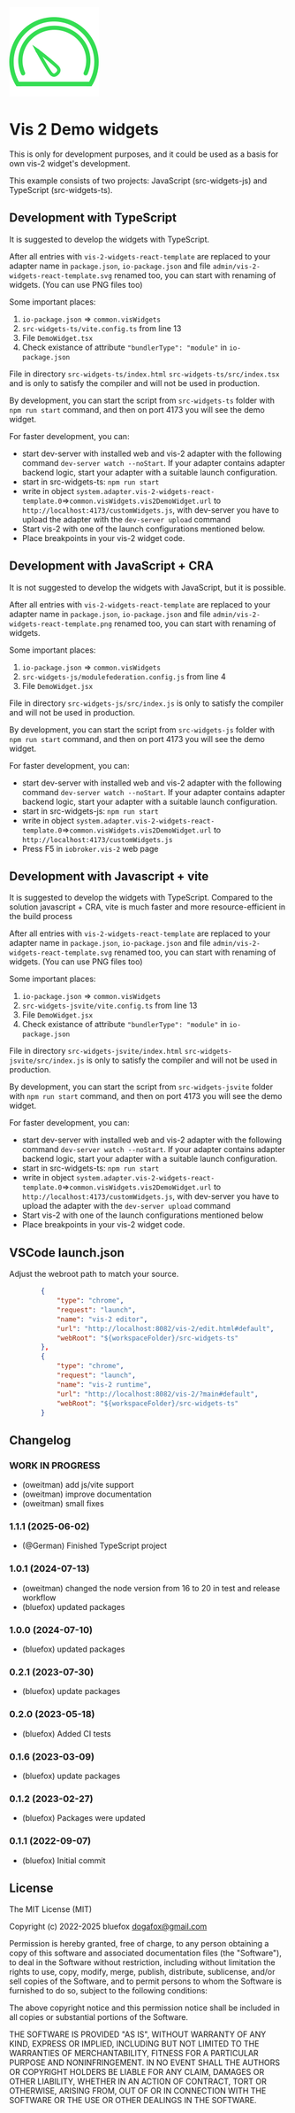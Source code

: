 ![Logo](admin/vis-2-widgets-react-template.svg)

# Vis 2 Demo widgets

This is only for development purposes, and it could be used as a basis for own vis-2 widget's development.

This example consists of two projects: JavaScript (src-widgets-js) and TypeScript (src-widgets-ts).

## Development with TypeScript

It is suggested to develop the widgets with TypeScript.

After all entries with `vis-2-widgets-react-template` are replaced to your adapter name in `package.json`, `io-package.json`
and file `admin/vis-2-widgets-react-template.svg` renamed too, you can start with renaming of widgets. (You can use PNG files too)

Some important places:

1. `io-package.json` => `common.visWidgets`
2. `src-widgets-ts/vite.config.ts` from line 13
3. File `DemoWidget.tsx`
4. Check existance of attribute `"bundlerType": "module"` in `io-package.json`

File in directory `src-widgets-ts/index.html` `src-widgets-ts/src/index.tsx` and is only to satisfy the compiler and will not be used in production.

By development, you can start the script from `src-widgets-ts` folder with `npm run start` command,
and then on port 4173 you will see the demo widget.

For faster development, you can:

- start dev-server with installed web and vis-2 adapter with the following command `dev-server watch --noStart`. If your adapter contains adapter backend logic, start your adapter with a suitable launch configuration.
- start in src-widgets-ts: `npm run start`
- write in object `system.adapter.vis-2-widgets-react-template.0`=>`common.visWidgets.vis2DemoWidget.url` to `http://localhost:4173/customWidgets.js`, with dev-server you have to upload the adapter with the `dev-server upload` command
- Start vis-2 with one of the launch configurations mentioned below.
- Place breakpoints in your vis-2 widget code.

## Development with JavaScript + CRA

It is not suggested to develop the widgets with JavaScript, but it is possible.

After all entries with `vis-2-widgets-react-template` are replaced to your adapter name in `package.json`, `io-package.json`
and file `admin/vis-2-widgets-react-template.png` renamed too, you can start with renaming of widgets.

Some important places:

1. `io-package.json` => `common.visWidgets`
2. `src-widgets-js/modulefederation.config.js` from line 4
3. File `DemoWidget.jsx`

File in directory `src-widgets-js/src/index.js` is only to satisfy the compiler and will not be used in production.

By development, you can start the script from `src-widgets-js` folder with `npm run start` command,
and then on port 4173 you will see the demo widget.

For faster development, you can:

- start dev-server with installed web and vis-2 adapter with the following command `dev-server watch --noStart`. If your adapter contains adapter backend logic, start your adapter with a suitable launch configuration.
- start in src-widgets-js: `npm run start`
- write in object `system.adapter.vis-2-widgets-react-template.0`=>`common.visWidgets.vis2DemoWidget.url` to `http://localhost:4173/customWidgets.js`
- Press F5 in `iobroker.vis-2` web page

## Development with Javascript + vite

It is suggested to develop the widgets with TypeScript.
Compared to the solution javascript + CRA, vite is much faster and more resource-efficient in the build process

After all entries with `vis-2-widgets-react-template` are replaced to your adapter name in `package.json`, `io-package.json`
and file `admin/vis-2-widgets-react-template.svg` renamed too, you can start with renaming of widgets. (You can use PNG files too)

Some important places:

1. `io-package.json` => `common.visWidgets`
2. `src-widgets-jsvite/vite.config.ts` from line 13
3. File `DemoWidget.jsx`
4. Check existance of attribute `"bundlerType": "module"` in `io-package.json`

File in directory `src-widgets-jsvite/index.html` `src-widgets-jsvite/src/index.js` is only to satisfy the compiler and will not be used in production.

By development, you can start the script from `src-widgets-jsvite` folder with `npm run start` command,
and then on port 4173 you will see the demo widget.

For faster development, you can:

- start dev-server with installed web and vis-2 adapter with the following command `dev-server watch --noStart`. If your adapter contains adapter backend logic, start your adapter with a suitable launch configuration.
- start in src-widgets-ts: `npm run start`
- write in object `system.adapter.vis-2-widgets-react-template.0`=>`common.visWidgets.vis2DemoWidget.url` to `http://localhost:4173/customWidgets.js`, with dev-server you have to upload the adapter with the `dev-server upload` command
- Start vis-2 with one of the launch configurations mentioned below
- Place breakpoints in your vis-2 widget code.

## VSCode launch.json

Adjust the webroot path to match your source.

```json
        {
            "type": "chrome",
            "request": "launch",
            "name": "vis-2 editor",
            "url": "http://localhost:8082/vis-2/edit.html#default",
            "webRoot": "${workspaceFolder}/src-widgets-ts"
        },
        {
            "type": "chrome",
            "request": "launch",
            "name": "vis-2 runtime",
            "url": "http://localhost:8082/vis-2/?main#default",
            "webRoot": "${workspaceFolder}/src-widgets-ts"
        }
```

## Changelog

<!--
    ### **WORK IN PROGRESS**
-->

### **WORK IN PROGRESS**

- (oweitman) add js/vite support
- (oweitman) improve documentation
- (oweitman) small fixes

### 1.1.1 (2025-06-02)

- (@German) Finished TypeScript project

### 1.0.1 (2024-07-13)

- (oweitman) changed the node version from 16 to 20 in test and release workflow
- (bluefox) updated packages

### 1.0.0 (2024-07-10)

- (bluefox) updated packages

### 0.2.1 (2023-07-30)

- (bluefox) update packages

### 0.2.0 (2023-05-18)

- (bluefox) Added CI tests

### 0.1.6 (2023-03-09)

- (bluefox) update packages

### 0.1.2 (2023-02-27)

- (bluefox) Packages were updated

### 0.1.1 (2022-09-07)

- (bluefox) Initial commit

## License

The MIT License (MIT)

Copyright (c) 2022-2025 bluefox <dogafox@gmail.com>

Permission is hereby granted, free of charge, to any person obtaining a copy
of this software and associated documentation files (the "Software"), to deal
in the Software without restriction, including without limitation the rights
to use, copy, modify, merge, publish, distribute, sublicense, and/or sell
copies of the Software, and to permit persons to whom the Software is
furnished to do so, subject to the following conditions:

The above copyright notice and this permission notice shall be included in
all copies or substantial portions of the Software.

THE SOFTWARE IS PROVIDED "AS IS", WITHOUT WARRANTY OF ANY KIND, EXPRESS OR
IMPLIED, INCLUDING BUT NOT LIMITED TO THE WARRANTIES OF MERCHANTABILITY,
FITNESS FOR A PARTICULAR PURPOSE AND NONINFRINGEMENT. IN NO EVENT SHALL THE
AUTHORS OR COPYRIGHT HOLDERS BE LIABLE FOR ANY CLAIM, DAMAGES OR OTHER
LIABILITY, WHETHER IN AN ACTION OF CONTRACT, TORT OR OTHERWISE, ARISING FROM,
OUT OF OR IN CONNECTION WITH THE SOFTWARE OR THE USE OR OTHER DEALINGS IN
THE SOFTWARE.
